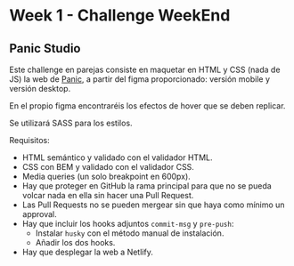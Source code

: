 # Week 1 - Challenge WeekEnd

## Panic Studio

Este challenge en parejas consiste en maquetar en HTML y CSS (nada de JS) la web de [Panic](https://www.figma.com/file/2GVUw2kvmCTGtk80gopdtL/HTML_Challenge), a partir del figma proporcionado: versión mobile y versión desktop.

En el propio figma encontraréis los efectos de hover que se deben replicar.

Se utilizará SASS para los estilos.

Requisitos:

- HTML semántico y validado con el validador HTML.
- CSS con BEM y validado con el validador CSS.
- Media queries (un solo breakpoint en 600px).
- Hay que proteger en GitHub la rama principal para que no se pueda volcar nada en ella sin hacer una Pull Request.
- Las Pull Requests no se pueden mergear sin que haya como mínimo un approval.
- Hay que incluir los hooks adjuntos `commit-msg` y `pre-push`:
  - Instalar `husky` con el método manual de instalación.
  - Añadir los dos hooks.
- Hay que desplegar la web a Netlify.
